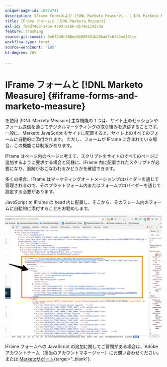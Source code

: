 ```yaml
---
unique-page-id: 18874741
description: IFrame Formsおよび [!DNL Marketo Measure] - [!DNL Marketo Measure]
title: IFrame フォームと [!DNL Marketo Measure]
exl-id: fe8d7403-27be-4702-a1b6-d574e1243c0a
feature: Tracking
source-git-commit: 9e672d0c568ee0b889461bb8ba6fc6333edf31ce
workflow-type: tm+mt
source-wordcount: '185'
ht-degree: 20%

---
```


# IFrame フォームと [!DNL Marketo Measure] {#iframe-forms-and-marketo-measure}

を使用 [!DNL Marketo Measure] 主な機能の 1 つは、サイト上のセッションやフォーム送信を通じてデジタルマーケティングの取り組みを追跡することです。 一般に、Marketo JavaScript をサイトに配置すると、サイト上のすべてのフォームに自動的に添付されます。 ただし、フォームが IFrame に含まれている場合、この機能には制限があります。

IFrame はページ内のページと考えて、スクリプトをサイトのすべてのページに追加するように要求する場合と同様に、IFrame 内に配置されたスクリプトが必要になり、追跡がおこなわれるかどうかを確認できます。

多くの場合、IFrame はマーケティングオートメーションプロバイダーを通じて管理されるので、そのプラットフォーム内またはフォームプロバイダーを通じて設定する必要があります。

JavaScript を IFrame の head 内に配置し、そこから、そのフレーム内のフォームに自動的に添付することをお勧めします。

![](assets/1-1.png)

IFrame フォームへの JavaScript の追加に関してご質問がある場合は、Adobeアカウントチーム（担当のアカウントマネージャー）にお問い合わせください。または [Marketoサポート](https://nation.marketo.com/t5/support/ct-p/Support){target="_blank"}.
